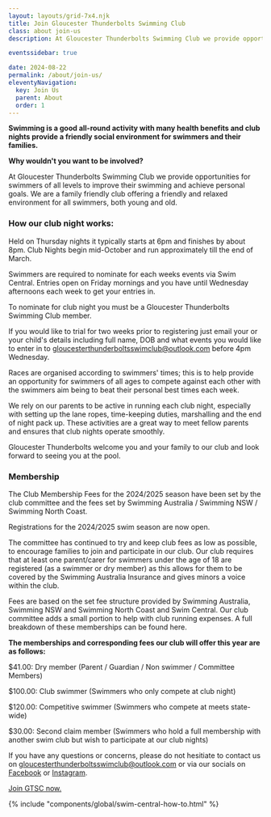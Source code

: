 ```yaml
---
layout: layouts/grid-7x4.njk
title: Join Gloucester Thunderbolts Swimming Club
class: about join-us
description: At Gloucester Thunderbolts Swimming Club we provide opportunities for swimmers of all levels to improve their swimming and achieve personal goals. We are a family friendly club offering a friendly and relaxed environment for all swimmers, both young and old. 

eventssidebar: true

date: 2024-08-22
permalink: /about/join-us/
eleventyNavigation:
  key: Join Us
  parent: About
  order: 1
---
```

**Swimming is a good all-round activity with many health benefits and club nights provide a friendly social environment for swimmers and their families.**

**Why wouldn't you want to be involved?**

At Gloucester Thunderbolts Swimming Club we provide opportunities for swimmers of all levels to improve their swimming and achieve personal goals. We are a family friendly club offering a friendly and relaxed environment for all swimmers, both young and old. 

### How our club night works:

Held on Thursday nights it typically starts at 6pm and finishes by about 8pm. Club Nights begin mid-October and run approximately till the end of March.

Swimmers are required to nominate for each weeks events via Swim Central. Entries open on Friday mornings and you have until Wednesday afternoons each week to get your entries in.

To nominate for club night you must be a Gloucester Thunderbolts Swimming Club member.

If you would like to trial for two weeks prior to registering just email your or your child's details including full name, DOB and what events you would like to enter in to  [gloucesterthunderboltsswimclub@outlook.com](mailto:gloucesterthunderboltsswimclub@outlook.com) before 4pm Wednesday.

Races are organised according to swimmers' times; this is to help provide an opportunity for swimmers of all ages to compete against each other with the swimmers aim being to beat their personal best times each week. 

We rely on our parents to be active in running each club night, especially with setting up the lane ropes, time-keeping duties, marshalling and the end of night pack up. These activities are a great way to meet fellow parents and ensures that club nights operate smoothly.

Gloucester Thunderbolts welcome you and your family to our club and look forward to seeing you at the pool.

### Membership

The Club Membership Fees for the 2024/2025 season have been set by the club committee and the fees set by Swimming Australia / Swimming NSW / Swimming North Coast.

Registrations for the 2024/2025 swim season are now open.  

The committee has continued to try and keep club fees as low as possible, to encourage families to join and participate in our club. Our club requires that at least one parent/carer for swimmers under the age of 18 are registered (as a swimmer or dry member) as this allows for them to be covered by the Swimming Australia Insurance and gives minors a voice within the club.

Fees are based on the set fee structure provided by Swimming Australia, Swimming NSW and Swimming North Coast and Swim Central. Our club committee adds a small portion to help with club running expenses.  A full breakdown of these memberships can be found here.

**The memberships and corresponding fees our club will offer this year are as follows:**

$41.00: Dry member (Parent / Guardian / Non swimmer / Committee Members)

$100.00: Club swimmer (Swimmers who only compete at club night)

$120.00: Competitive swimmer (Swimmers who compete at meets state-wide)

$30.00: Second claim member (Swimmers who hold a full membership with another swim club but wish to participate at our club nights)

If you have any questions or concerns, please do not hesitiate to contact us on [gloucesterthunderboltsswimclub@outlook.com](mailto:gloucesterthunderboltsswimclub@outlook.com) or via our socials on <a href="https://www.facebook.com/GloucesterThunderboltsSwimmingClub" target="_blank">Facebook</a> or <a href="https://www.instagram.com/gloucesterswimclub" target="_blank">Instagram</a>.


<div><a class="resultspdfsmall" href="https://swimcentral.swimming.org.au/home" title="Join GTSC now." alt="Join GTSC now." target="_blank">Join GTSC now.</a></div>

<div class="padtop3rem"></div>

{% include "components/global/swim-central-how-to.html" %}
